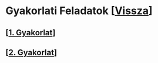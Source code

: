 # Gyakorlati Feladatok [[Vissza](https://github.com/OraveczJozsef/ME_BRZGJZ/tree/main/P%C3%A1rhuzamos%20Algoritmusok)]

## [[1. Gyakorlat](https://github.com/OraveczJozsef/ME_BRZGJZ/tree/main/P%C3%A1rhuzamos%20Algoritmusok/Gyakorlati%20Feladatok/1%20Gyakorlat)]
## [[2. Gyakorlat](https://github.com/OraveczJozsef/ME_BRZGJZ/tree/main/P%C3%A1rhuzamos%20Algoritmusok/Gyakorlati%20Feladatok/2%20Gyakorlat)]